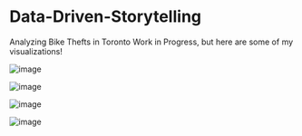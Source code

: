 # Data-Driven-Storytelling
Analyzing Bike Thefts in Toronto
 Work in Progress, but here are some of my visualizations!
 
![image](https://github.com/khushil-sketch/Data-Driven-Storytelling/assets/52947378/74d432aa-7600-4163-a68c-02fb904bc979)

![image](https://github.com/khushil-sketch/Data-Driven-Storytelling/assets/52947378/f3c8eb92-54ac-4448-8444-366e24628530)

![image](https://github.com/khushil-sketch/Data-Driven-Storytelling/assets/52947378/b22e7aea-3307-49e9-aa8d-38ced0f7faad)

![image](https://github.com/khushil-sketch/Data-Driven-Storytelling/assets/52947378/83fd4856-b740-4ca8-9535-7575b9a1760a)



